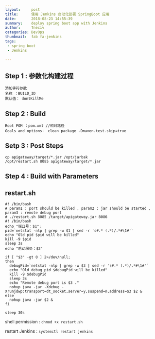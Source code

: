 ```yaml
---
layout:     post
title:      使用 Jenkins 自动化部署 SpringBoot 应用
date:       2018-08-23 14:55:39
summary:    deploy spring boot app with Jenkins
author:     Tneciv
categories: DevOps
thumbnail:  fab fa-jenkins
tags:
 - spring boot
 - Jenkins
 
---
```


## Step 1 : 参数化构建过程

```
添加字符参数
名称 ：BUILD_ID
默认值： dontKillMe
```

## Step 2 : Build

```
Root POM ：pom.xml //相对路径
Goals and options： clean package -Dmaven.test.skip=true
```

## Setp 3 : Post Steps

```
cp apigateway/target/*.jar /opt/jarbak
/opt/restart.sh 8085 apigateway/target/*.jar
```

## Step 4 : Build with Parameters

## restart.sh

```shell
#! /bin/bash
# param1 : port should be killed , param2 : jar should be started , param3 : remote debug port
# ./restart.sh 8085 /target/apigateway.jar 8086
#! /bin/bash
echo "端口号：$1";
pid=`netstat -nlp | grep -w $1 | sed -r 's#.* (.*)/.*#\1#'`
echo "Old pid $pid will be killed"
kill -9 $pid
sleep 3s
echo "启动服务：$2"

if [ "$3" -gt 0 ] 2>/dev/null;
then 
  debugPid=`netstat -nlp | grep -w $3 | sed -r 's#.* (.*)/.*#\1#'`
  echo "Old debug pid $debugPid will be killed"
  kill -9 $debugPid
  sleep 3s
  echo "Remote debug port is $3 ." 
  nohup java -jar -Xdebug -Xrunjdwp:transport=dt_socket,server=y,suspend=n,address=$3 $2 & 
else
  nohup java -jar $2 &  
fi

sleep 30s
```



shell permission : ``chmod +x restart.sh``

restart Jenkins : ``systemctl restart jenkins``
